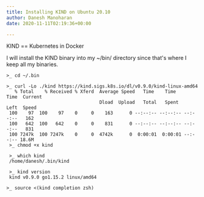 ```yaml
---
title: Installing KIND on Ubuntu 20.10
author: Danesh Manoharan
date: 2020-11-11T02:19:36+00:00

---
```

KIND == Kubernetes in Docker

I will install the KIND binary into my ~/bin/ directory since that's where I keep all my binaries.

<pre class="wp-block-code"><code>>_ cd ~/.bin
 
>_ curl -Lo ./kind https://kind.sigs.k8s.io/dl/v0.9.0/kind-linux-amd64
   % Total    % Received % Xferd  Average Speed   Time    Time     Time  Current
                                  Dload  Upload   Total   Spent    Left  Speed
 100    97  100    97    0     0    163      0 --:--:-- --:--:-- --:--:--   162
 100   642  100   642    0     0    831      0 --:--:-- --:--:-- --:--:--   831
 100 7247k  100 7247k    0     0  4742k      0  0:00:01  0:00:01 --:--:-- 18.6M
 >_ chmod +x kind

 >_ which kind
 /home/danesh/.bin/kind

 >_ kind version
 kind v0.9.0 go1.15.2 linux/amd64

>_ source &lt;(kind completion zsh)</code></pre>